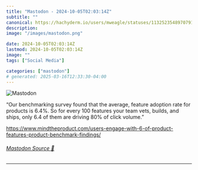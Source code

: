 ```yaml
---
title: "Mastodon - 2024-10-05T02:03:14Z"
subtitle: ""
canonical: https://hachyderm.io/users/mweagle/statuses/113252354897079198
description:
image: "/images/mastodon.png"

date: 2024-10-05T02:03:14Z
lastmod: 2024-10-05T02:03:14Z
image: ""
tags: ["Social Media"]

categories: ["mastodon"]
# generated: 2025-03-16T12:33:30-04:00
---
```

![Mastodon](/images/mastodon.png)

<p>“Our benchmarking survey found that the average, feature adoption rate for products is 6.4%. So for every 100 features your team vets, builds, and ships, only 6.4 of them are driving 80% of click volume.”</p><p><a href="https://www.mindtheproduct.com/users-engage-with-6-of-product-features-product-benchmark-findings/" target="_blank" rel="nofollow noopener noreferrer" translate="no"><span class="invisible">https://www.</span><span class="ellipsis">mindtheproduct.com/users-engag</span><span class="invisible">e-with-6-of-product-features-product-benchmark-findings/</span></a></p>


###### [Mastodon Source 🐘](https://hachyderm.io/@mweagle/113252354897079198)

___
